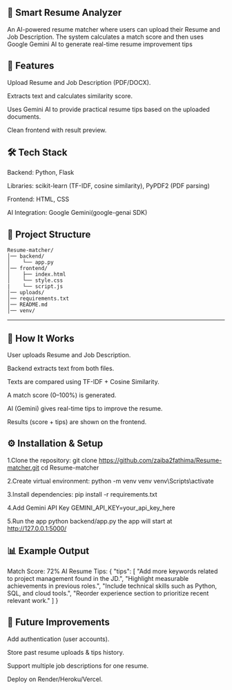 ## 📄 Smart Resume Analyzer

An AI-powered resume matcher where users can upload their Resume and Job Description. The system calculates a match score and then uses Google Gemini AI to generate real-time resume improvement tips


## 📌 Features


Upload Resume and Job Description (PDF/DOCX).

Extracts text and calculates similarity score.

Uses Gemini AI to provide practical resume tips based on the uploaded documents.

Clean frontend with result preview.

## 🛠️ Tech Stack
     

Backend: Python, Flask

Libraries: scikit-learn (TF-IDF, cosine similarity), PyPDF2 (PDF parsing)

Frontend: HTML, CSS

AI Integration: Google Gemini(google-genai SDK)


## 📂 Project Structure
```
Resume-matcher/
│── backend/
│    └── app.py
│── frontend/
│    ├── index.html
│    └── style.css
|    └── script.js
│── uploads/                
│── requirements.txt
│── README.md
│── venv/
```
---

## 🚀 How It Works


User uploads Resume and Job Description.

Backend extracts text from both files.

Texts are compared using TF-IDF + Cosine Similarity.

A match score (0–100%) is generated.

AI (Gemini) gives real-time tips to improve the resume.

Results (score + tips) are shown on the frontend.

## ⚙️ Installation & Setup
 

1.Clone the repository:
git clone https://github.com/zaiba2fathima/Resume-matcher.git
cd Resume-matcher

2.Create virtual environment:
python -m venv venv
venv\Scripts\activate      

3.Install dependencies:
pip install -r requirements.txt

4.Add Gemini API Key
GEMINI_API_KEY=your_api_key_here

5.Run the app
python backend/app.py
the app will start at 
http://127.0.0.1:5000/

## 📊 Example Output

Match Score: 72%
AI Resume Tips:
{
  "tips": [
    "Add more keywords related to project management found in the JD.",
    "Highlight measurable achievements in previous roles.",
    "Include technical skills such as Python, SQL, and cloud tools.",
    "Reorder experience section to prioritize recent relevant work."
  ]
}

## 🚀 Future Improvements
Add authentication (user accounts).

Store past resume uploads & tips history.

Support multiple job descriptions for one resume.

Deploy on Render/Heroku/Vercel.

